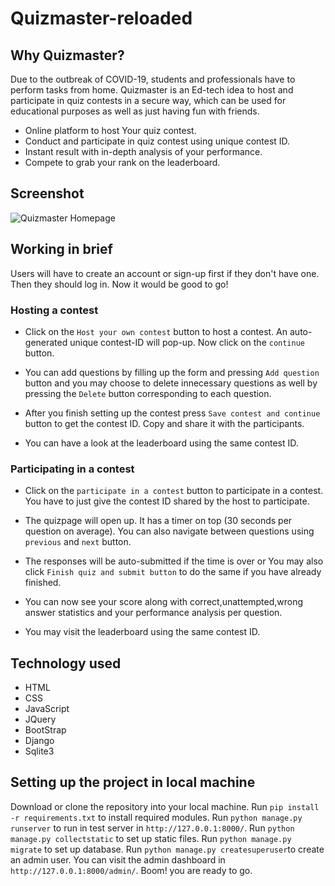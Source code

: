 # Quizmaster-reloaded
## Why Quizmaster?
Due to the outbreak of COVID-19, students and professionals have to perform tasks from home. Quizmaster is an Ed-tech idea to host and participate in quiz contests in a secure way, which can be used for educational purposes as well as just having fun with friends.
* Online platform to host Your quiz contest.
* Conduct and participate in quiz contest using unique contest ID.
* Instant result with in-depth analysis of your performance.
* Compete to grab your rank on the leaderboard.  

## Screenshot
![Quizmaster Homepage](https://github.com/djm-1/quizmaster-reloaded/blob/master/static/Screenshot_2020-11-20%20Quizmaster.png)

## Working in brief
Users will have to create an account or sign-up first if they don't have one. Then they should log in. Now it would be good to go!
### Hosting a contest
* Click on the `Host your own contest` button to host a contest. An auto-generated unique contest-ID will pop-up. Now click on the `continue` button.  

* You can add questions by filling up the form and pressing `Add question` button and you may choose to delete innecessary questions as well by pressing the `Delete` button corresponding to each question.  

* After you finish setting up the contest press `Save contest and continue` button to get the contest ID. Copy and share it with the participants.  

* You can have a look at the leaderboard using the same contest ID.  

### Participating in a contest
* Click on the `participate in a contest` button to participate in a contest. You have to just give the contest ID shared by the host to participate.  

* The quizpage will open up. It has a timer on top (30 seconds per question on average). You can also navigate between questions using `previous` and `next` button.  

* The responses will be auto-submitted if the time is over or You may also click `Finish quiz and submit button` to do the same if you have already finished.  

* You can now see your score along with correct,unattempted,wrong answer statistics and your performance analysis per question.  

* You may visit the leaderboard using the same contest ID.

## Technology used
* HTML
* CSS
* JavaScript
* JQuery
* BootStrap
* Django
* Sqlite3  

## Setting up the project in local machine
Download or clone the repository into your local machine.
Run `pip install -r requirements.txt` to install required modules.
Run `python manage.py runserver` to run in test server in `http://127.0.0.1:8000/`.
Run `python manage.py collectstatic` to set up static files.
Run `python manage.py migrate` to set up database.
Run `python manage.py createsuperuser`to create an admin user. You can visit the admin dashboard in `http://127.0.0.1:8000/admin/`.
Boom! you are ready to go.
